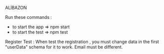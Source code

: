 ALİBAZON


Run these commands :

- to start the app => npm start
- to start the test => npm test

Register Test :
When test the registration , you must change data in the first "userData" schema for it to work. Email must be different.
